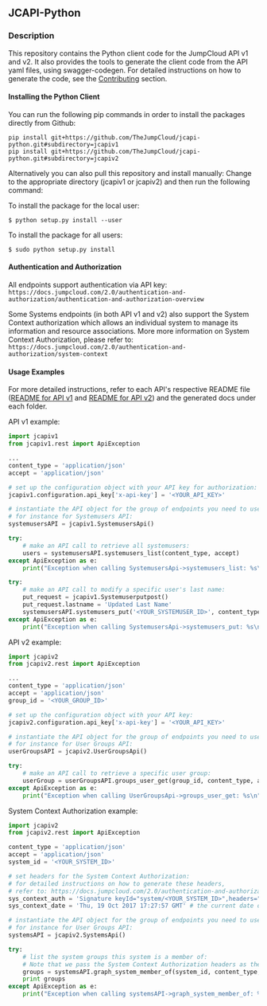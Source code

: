 ## JCAPI-Python

### Description ###

This repository contains the Python client code for the JumpCloud API v1 and v2.
It also provides the tools to generate the client code from the API yaml files, using swagger-codegen.
For detailed instructions on how to generate the code, see the [Contributing](CONTRIBUTING.md) section.

#### Installing the Python Client

You can run the following pip commands in order to install the packages directly from Github:
```
pip install git+https://github.com/TheJumpCloud/jcapi-python.git#subdirectory=jcapiv1
pip install git+https://github.com/TheJumpCloud/jcapi-python.git#subdirectory=jcapiv2
```

Alternatively you can also pull this repository and install manually:
Change to the appropriate directory (jcapiv1 or jcapiv2) and then run the following command:

To install the package for the local user:
```
$ python setup.py install --user
```
To install the package for all users:
```
$ sudo python setup.py install
```

#### Authentication and Authorization

All endpoints support authentication via API key: `https://docs.jumpcloud.com/2.0/authentication-and-authorization/authentication-and-authorization-overview`

Some Systems endpoints (in both API v1 and v2) also support the System Context authorization which allows an individual system to manage its information and resource associations.
More more information on System Context Authorization, please refer to: `https://docs.jumpcloud.com/2.0/authentication-and-authorization/system-context`

#### Usage Examples

For more detailed instructions, refer to each API's respective README file ([README for API v1](jcapiv1/README.md) and [README for API v2](jcapiv2/README.md)) and the generated docs under each folder.

API v1 example:
```python
import jcapiv1
from jcapiv1.rest import ApiException

...
content_type = 'application/json'
accept = 'application/json'

# set up the configuration object with your API key for authorization:
jcapiv1.configuration.api_key['x-api-key'] = '<YOUR_API_KEY>'

# instantiate the API object for the group of endpoints you need to use
# for instance for Systemusers API:
systemusersAPI = jcapiv1.SystemusersApi()

try:
    # make an API call to retrieve all systemusers:
    users = systemusersAPI.systemusers_list(content_type, accept)
except ApiException as e:
    print("Exception when calling SystemusersApi->systemusers_list: %s\n" % e)

try:
    # make an API call to modify a specific user's last name:
    put_request = jcapiv1.Systemuserputpost()
    put_request.lastname = 'Updated Last Name'
    systemusersAPI.systemusers_put('<YOUR_SYSTEMUSER_ID>', content_type, accept, body=put_request)
except ApiException as e:
    print("Exception when calling SystemusersApi->systemusers_put: %s\n" % e)
```

API v2 example:
```python
import jcapiv2
from jcapiv2.rest import ApiException

...
content_type = 'application/json'
accept = 'application/json'
group_id = '<YOUR_GROUP_ID>'

# set up the configuration object with your API key:
jcapiv2.configuration.api_key['x-api-key'] = '<YOUR_API_KEY>'

# instantiate the API object for the group of endpoints you need to use
# for instance for User Groups API:
userGroupsAPI = jcapiv2.UserGroupsApi()

try:
    # make an API call to retrieve a specific user group:
    userGroup = userGroupsAPI.groups_user_get(group_id, content_type, accept)
except ApiException as e:
    print("Exception when calling UserGroupsApi->groups_user_get: %s\n" % e)

```

System Context Authorization example:
```python
import jcapiv2
from jcapiv2.rest import ApiException

content_type = 'application/json'
accept = 'application/json'
system_id = '<YOUR_SYSTEM_ID>'

# set headers for the System Context Authorization:
# for detailed instructions on how to generate these headers,
# refer to: https://docs.jumpcloud.com/2.0/authentication-and-authorization/system-context
sys_context_auth = 'Signature keyId="system/<YOUR_SYSTEM_ID>",headers="request-line date",algorithm="rsa-sha256",signature="<YOUR_SYSTEM_SIGNATURE>"'
sys_context_date = 'Thu, 19 Oct 2017 17:27:57 GMT' # the current date on the system

# instantiate the API object for the group of endpoints you need to use
# for instance for User Groups API:
systemsAPI = jcapiv2.SystemsApi()

try:
    # list the system groups this system is a member of:
    # Note that we pass the System Context Authorization headers as the 'date' and 'authorization' parameters
    groups = systemsAPI.graph_system_member_of(system_id, content_type, accept, date=sys_context_date, authorization=sys_context_auth)
    print groups
except ApiException as e:
    print("Exception when calling systemsAPI->graph_system_member_of: %s\n" % e)
```
